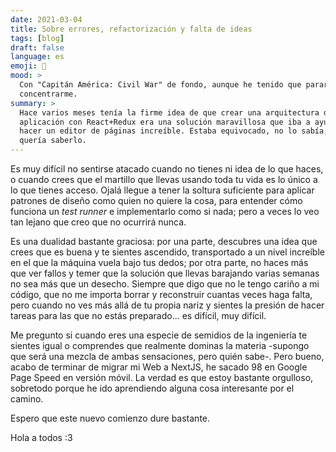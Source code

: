 ```yaml
---
date: 2021-03-04
title: Sobre errores, refactorización y falta de ideas
tags: [blog]
draft: false
language: es
emoji: 🐞
mood: >
  Con "Capitán América: Civil War" de fondo, aunque he tenido que pararlo para
  concentrarme.
summary: >
  Hace varios meses tenía la firme idea de que crear una arquitectura de una
  aplicación con React+Redux era una solución maravillosa que iba a ayudarnos a
  hacer un editor de páginas increíble. Estaba equivocado, no lo sabía, y no
  quería saberlo.
---
```


Es muy difícil no sentirse atacado cuando no tienes ni idea de lo que haces, o
cuando crees que el martillo que llevas usando toda tu vida es lo único a lo que
tienes acceso. Ojalá llegue a tener la soltura suficiente para aplicar patrones
de diseño como quien no quiere la cosa, para entender cómo funciona un _test
runner_ e implementarlo como si nada; pero a veces lo veo tan lejano que creo
que no ocurrirá nunca.

Es una dualidad bastante graciosa: por una parte, descubres una idea que crees
que es buena y te sientes ascendido, transportado a un nivel increíble en el que
la máquina vuela bajo tus dedos; por otra parte, no haces más que ver fallos y
temer que la solución que llevas barajando varias semanas no sea más que un
desecho. Siempre que digo que no le tengo cariño a mi código, que no me importa
borrar y reconstruir cuantas veces haga falta, pero cuando no ves más allá de tu
propia nariz y sientes la presión de hacer tareas para las que no estás
preparado... es difícil, muy difícil.

Me pregunto si cuando eres una especie de semidios de la ingeniería te sientes
igual o comprendes que realmente dominas la materia -supongo que será una mezcla
de ambas sensaciones, pero quién sabe-. Pero bueno, acabo de terminar de migrar
mi Web a NextJS, he sacado 98 en Google Page Speed en versión móvil. La verdad
es que estoy bastante orgulloso, sobretodo porque he ido aprendiendo alguna cosa
interesante por el camino.

Espero que este nuevo comienzo dure bastante.

Hola a todos :3
